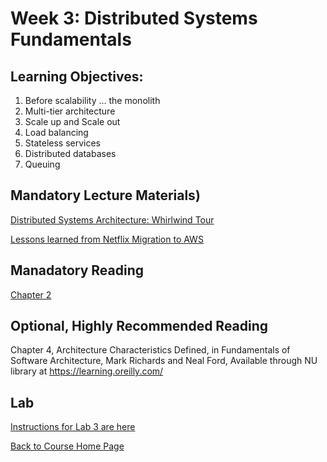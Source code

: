 # Week 3: Distributed Systems Fundamentals

## Learning Objectives:
1. Before scalability … the monolith
1. Multi-tier architecture
1. Scale up and Scale out
1. Load balancing
1. Stateless services
1. Distributed databases
1. Queuing

## Mandatory Lecture Materials)
[Distributed Systems Architecture: Whirlwind Tour](https://youtu.be/fzInqxi__CE)

[Lessons learned from Netflix Migration to AWS](https://www.youtube.com/watch?v=XrWII4ewrXA)


## Manadatory Reading

[Chapter 2](https://gortonator.github.io/bsds-6650/reading/chapter-2.pdf)

## Optional, Highly Recommended Reading

Chapter 4, Architecture Characteristics Defined, in Fundamentals of Software Architecture, Mark Richards and Neal Ford, Available through NU library at https://learning.oreilly.com/

## Lab

[Instructions for Lab 3 are here](https://gortonator.github.io/bsds-6650/labs/lab-3)


[Back to Course Home Page](https://gortonator.github.io/bsds-6650/)
